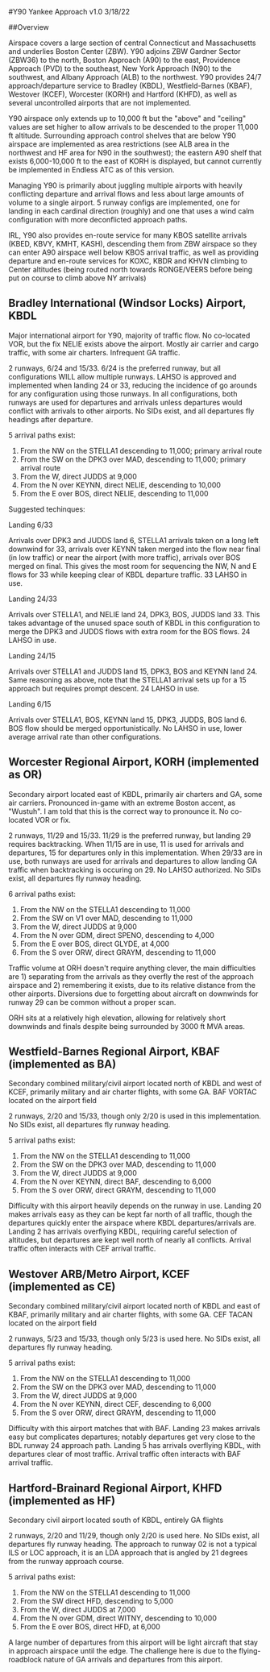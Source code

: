 #Y90 Yankee Approach		v1.0		3/18/22

##Overview

Airspace covers a large section of central Connecticut and Massachusetts and underlies Boston Center (ZBW).  Y90 adjoins ZBW Gardner Sector (ZBW36) to the north, Boston Approach (A90) to the east, Providence Approach (PVD) to the southeast, New York Approach (N90) to the southwest, and Albany Approach (ALB) to the northwest.  Y90 provides 24/7 approach/departure service to Bradley (KBDL), Westfield-Barnes (KBAF), Westover (KCEF), Worcester (KORH) and Hartford (KHFD), as well as several uncontrolled airports that are not implemented.

Y90 airspace only extends up to 10,000 ft but the "above" and "ceiling" values are set higher to allow arrivals to be descended to the proper 11,000 ft altitude.  Surrounding approach control shelves that are below Y90 airspace are implemented as area restrictions (see ALB area in the northwest and HF area for N90 in the southwest); the eastern A90 shelf that exists 6,000-10,000 ft to the east of KORH is displayed, but cannot currently be implemented in Endless ATC as of this version.

Managing Y90 is primarily about juggling multiple airports with heavily conflicting departure and arrival flows and less about large amounts of volume to a single airport.  5 runway configs are implemented, one for landing in each cardinal direction (roughly) and one that uses a wind calm configuration with more deconflicted approach paths.

IRL, Y90 also provides en-route service for many KBOS satellite arrivals (KBED, KBVY, KMHT, KASH), descending them from ZBW airspace so they can enter A90 airspace well below KBOS arrival traffic, as well as providing departure and en-route services for KOXC, KBDR and KHVN climbing to Center altitudes (being routed north towards RONGE/VEERS before being put on course to climb above NY arrivals)



## Bradley International (Windsor Locks) Airport, KBDL

Major international airport for Y90, majority of traffic flow.  No co-located VOR, but the fix NELIE exists above the airport.  Mostly air carrier and cargo traffic, with some air charters.  Infrequent GA traffic.

2 runways, 6/24 and 15/33.  6/24 is the preferred runway, but all configurations WILL allow multiple runways.  LAHSO is approved and implemented when landing 24 or 33, reducing the incidence of go arounds for any configuration using those runways.  In all configurations, both runways are used for departures and arrivals unless departures would conflict with arrivals to other airports.  No SIDs exist, and all departures fly headings after departure.

5 arrival paths exist:
1) From the NW on the STELLA1 descending to 11,000;		primary arrival route
2) From the SW on the DPK3 over MAD, descending to 11,000;	primary arrival route
3) From the W, direct JUDDS at 9,000
4) From the N over KEYNN, direct NELIE, descending to 10,000
5) From the E over BOS, direct NELIE, descending to 11,000

Suggested techinques:

Landing 6/33

Arrivals over DPK3 and JUDDS land 6, STELLA1 arrivals taken on a long left downwind for 33, arrivals over KEYNN taken merged into the flow near final (in low traffic) or near the airport (with more traffic), arrivals over BOS merged on final.  This gives the most room for sequencing the NW, N and E flows for 33 while keeping clear of KBDL departure traffic.  33 LAHSO in use.

Landing 24/33

Arrivals over STELLA1, and NELIE land 24, DPK3, BOS, JUDDS land 33.  This takes advantage of the unused space south of KBDL in this configuration to merge the DPK3 and JUDDS flows with extra room for the BOS flows.  24 LAHSO in use.

Landing 24/15

Arrivals over STELLA1 and JUDDS land 15, DPK3, BOS and KEYNN land 24.  Same reasoning as above, note that the STELLA1 arrival sets up for a 15 approach but requires prompt descent.  24 LAHSO in use.

Landing 6/15

Arrivals over STELLA1, BOS, KEYNN land 15, DPK3, JUDDS, BOS land 6.  BOS flow should be merged opportunistically.  No LAHSO in use, lower average arrival rate than other configurations.


## Worcester Regional Airport, KORH (implemented as OR)

Secondary airport located east of KBDL, primarily air charters and GA, some air carriers.  Pronounced in-game with an extreme Boston accent, as "Wustuh".  I am told that this is the correct way to pronounce it.  No co-located VOR or fix.

2 runways, 11/29 and 15/33.  11/29 is the preferred runway, but landing 29 requires backtracking.  When 11/15 are in use, 11 is used for arrivals and departures, 15 for departures only in this implementation.  When 29/33 are in use, both runways are used for arrivals and departures to allow landing GA traffic when backtracking is occuring on 29.  No LAHSO authorized.  No SIDs exist, all departures fly runway heading.

6 arrival paths exist:
1) From the NW on the STELLA1 descending to 11,000
2) From the SW on V1 over MAD, descending to 11,000
3) From the W, direct JUDDS at 9,000
4) From the N over GDM, direct SPENO, descending to 4,000
5) From the E over BOS, direct GLYDE, at 4,000
6) From the S over ORW, direct GRAYM, descending to 11,000

Traffic volume at ORH doesn't require anything clever, the main difficulties are 1) separating from the arrivals as they overfly the rest of the approach airspace and 2) remembering it exists, due to its relative distance from the other airports.  Diversions due to forgetting about aircraft on downwinds for runway 29 can be common without a proper scan.

ORH sits at a relatively high elevation, allowing for relatively short downwinds and finals despite being surrounded by 3000 ft MVA areas.

## Westfield-Barnes Regional Airport, KBAF (implemented as BA)

Secondary combined military/civil airport located north of KBDL and west of KCEF, primarily military and air charter flights, with some GA.  BAF VORTAC located on the airport field

2 runways, 2/20 and 15/33, though only 2/20 is used in this implementation.  No SIDs exist, all departures fly runway heading.

5 arrival paths exist:
1) From the NW on the STELLA1 descending to 11,000
2) From the SW on the DPK3 over MAD, descending to 11,000
3) From the W, direct JUDDS at 9,000
4) From the N over KEYNN, direct BAF, descending to 6,000
5) From the S over ORW, direct GRAYM, descending to 11,000

Difficulty with this airport heavily depends on the runway in use.  Landing 20 makes arrivals easy as they can be kept far north of all traffic, though the departures quickly enter the airspace where KBDL departures/arrivals are.  Landing 2 has arrivals overflying KBDL, requiring careful selection of altitudes, but departures are kept well north of nearly all conflicts.  Arrival traffic often interacts with CEF arrival traffic.

## Westover ARB/Metro Airport, KCEF (implemented as CE)

Secondary combined military/civil airport located north of KBDL and east of KBAF, primarily military and air charter flights, with some GA.  CEF TACAN located on the airport field

2 runways, 5/23 and 15/33, though only 5/23 is used here.  No SIDs exist, all departures fly runway heading.

5 arrival paths exist:
1) From the NW on the STELLA1 descending to 11,000
2) From the SW on the DPK3 over MAD, descending to 11,000
3) From the W, direct JUDDS at 9,000
4) From the N over KEYNN, direct CEF, descending to 6,000
5) From the S over ORW, direct GRAYM, descending to 11,000

Difficulty with this airport matches that with BAF.  Landing 23 makes arrivals easy but complicates departures; notably departures get very close to the BDL runway 24 approach path.  Landing 5 has arrivals overflying KBDL, with departures clear of most traffic.  Arrival traffic often interacts with BAF arrival traffic.

## Hartford-Brainard Regional Airport, KHFD (implemented as HF)

Secondary civil airport located south of KBDL, entirely GA flights

2 runways, 2/20 and 11/29, though only 2/20 is used here.  No SIDs exist, all departures fly runway heading.  The approach to runway 02 is not a typical ILS or LOC approach, it is an LDA approach that is angled by 21 degrees from the runway approach course.

5 arrival paths exist:
1) From the NW on the STELLA1 descending to 11,000
2) From the SW direct HFD, descending to 5,000
3) From the W, direct JUDDS at 7,000
4) From the N over GDM, direct WITNY, descending to 10,000
5) From the E over BOS, direct HFD, at 6,000

A large number of departures from this airport will be light aircraft that stay in approach airspace until the edge.  The challenge here is due to the flying-roadblock nature of GA arrivals and departures from this airport.